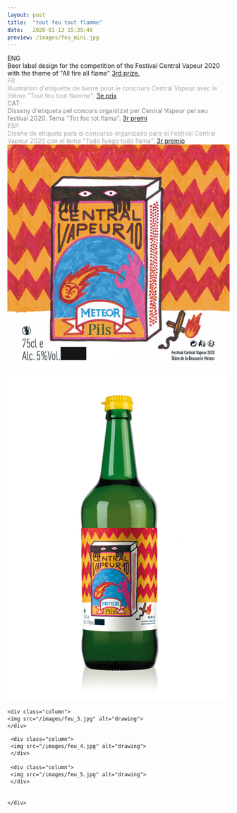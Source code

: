 ```yaml
---
layout: post
title:  "tout feu tout flamme"
date:   2020-01-13 15:39:40
preview: /images/feu_mini.jpg
---
```



<div class="row">

  <div class="column">
  ENG<br>
  Beer label design for the competition of the Festival Central Vapeur 2020 with the theme of "All fire all flame" <a href="https://centralvapeur.org/concours-central-vapeur-10/">3rd prize.</a>
  </div>

  <div class="column">
  <font color="#A9A9A9">
  FR<br>
  Illustration d'etiquette de bierre pour le concours Central Vapeur avec le thème "Tout feu tout flamme". <a href="https://centralvapeur.org/concours-central-vapeur-10/">3e prix</a> </font><br>
  </div>

   <div class="column">
   <font color="#808080">
   CAT<br>
   Disseny d'etiqueta pel concurs organitzat per Central Vapeur pel seu festival 2020. Tema "Tot foc tot flama". <a href="https://centralvapeur.org/concours-central-vapeur-10/">3r premi</a></font><br>
   </div>

   <div class="column">
   <font color="#A9A9A9">
   ESP<br>
   Diseño de etiqueta para el concurso organizado para el Festival Central Vapeur 2020 con el tema "Todo fuego todo llama". <a href="https://centralvapeur.org/concours-central-vapeur-10/">3r premio</a> </font><br>
   </div>

 </div>


 <div class="row">

   <div class="column">
   <img src="/images/feu_1.jpg" alt="drawing">
   </div>

   <div class="column">
   <img src="/images/feu_2.jpg" alt="drawing">
   </div>


  </div>

  <div class="row">

    <div class="column">
    <img src="/images/feu_3.jpg" alt="drawing">
    </div>


   </div>
   <div class="row">

     <div class="column">
     <img src="/images/feu_4.jpg" alt="drawing">
     </div>

     <div class="column">
     <img src="/images/feu_5.jpg" alt="drawing">
     </div>


    </div>
